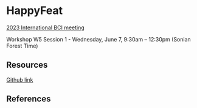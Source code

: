 # HappyFeat

[2023 International BCI meeting](https://bcisociety.org/bci-meeting/)


Workshop W5 Session 1 - Wednesday, June 7, 9:30am – 12:30pm (Sonian Forest Time)

## Resources

[Github link](https://github.com/Inria-NERV/happyfeat)

## References
